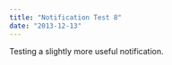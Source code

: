 ```yaml
---
title: "Notification Test 8"
date: "2013-12-13"
---
```


<div class="content">
<p>Testing a slightly more useful notification.</p>
</div>
